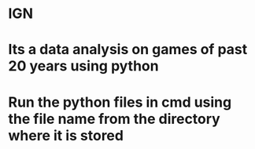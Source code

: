 # IGN
# Its a data analysis on games of past 20 years using python
# Run the python files in cmd using the file name from the directory where it is stored
